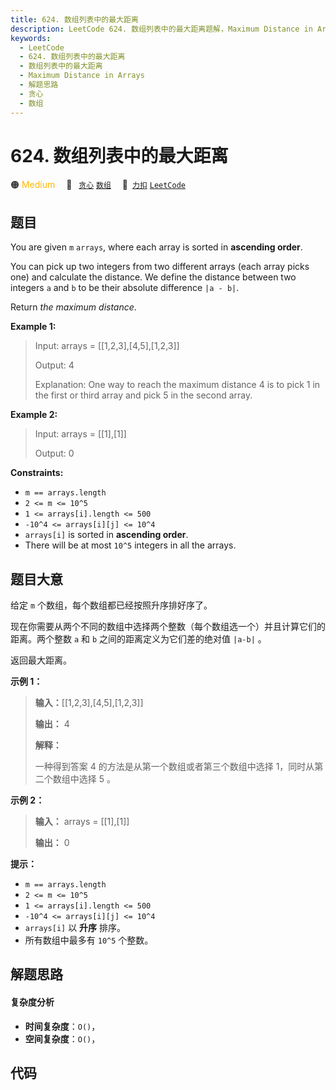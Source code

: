 ```yaml
---
title: 624. 数组列表中的最大距离
description: LeetCode 624. 数组列表中的最大距离题解，Maximum Distance in Arrays，包含解题思路、复杂度分析以及完整的 JavaScript 代码实现。
keywords:
  - LeetCode
  - 624. 数组列表中的最大距离
  - 数组列表中的最大距离
  - Maximum Distance in Arrays
  - 解题思路
  - 贪心
  - 数组
---
```


# 624. 数组列表中的最大距离

🟠 <font color=#ffb800>Medium</font>&emsp; 🔖&ensp; [`贪心`](/tag/greedy.md) [`数组`](/tag/array.md)&emsp; 🔗&ensp;[`力扣`](https://leetcode.cn/problems/maximum-distance-in-arrays) [`LeetCode`](https://leetcode.com/problems/maximum-distance-in-arrays)

## 题目

You are given `m` `arrays`, where each array is sorted in **ascending order**.

You can pick up two integers from two different arrays (each array picks one)
and calculate the distance. We define the distance between two integers `a`
and `b` to be their absolute difference `|a - b|`.

Return _the maximum distance_.



**Example 1:**

> Input: arrays = [[1,2,3],[4,5],[1,2,3]]
> 
> Output: 4
> 
> Explanation: One way to reach the maximum distance 4 is to pick 1 in the first or third array and pick 5 in the second array.

**Example 2:**

> Input: arrays = [[1],[1]]
> 
> Output: 0

**Constraints:**

  * `m == arrays.length`
  * `2 <= m <= 10^5`
  * `1 <= arrays[i].length <= 500`
  * `-10^4 <= arrays[i][j] <= 10^4`
  * `arrays[i]` is sorted in **ascending order**.
  * There will be at most `10^5` integers in all the arrays.


## 题目大意

给定 `m` 个数组，每个数组都已经按照升序排好序了。

现在你需要从两个不同的数组中选择两个整数（每个数组选一个）并且计算它们的距离。两个整数 `a` 和 `b` 之间的距离定义为它们差的绝对值 `|a-b|`
。

返回最大距离。

**示例 1：**

> 
> 
> 
> 
> 
> **输入：**[[1,2,3],[4,5],[1,2,3]]
> 
> **输出：** 4
> 
> **解释：**
> 
> 一种得到答案 4 的方法是从第一个数组或者第三个数组中选择 1，同时从第二个数组中选择 5 。
> 
> 

**示例 2：**

> 
> 
> 
> 
> 
> **输入：** arrays = [[1],[1]]
> 
> **输出：** 0
> 
> 



**提示：**

  * `m == arrays.length`
  * `2 <= m <= 10^5`
  * `1 <= arrays[i].length <= 500`
  * `-10^4 <= arrays[i][j] <= 10^4`
  * `arrays[i]` 以 **升序**  排序。
  * 所有数组中最多有 `10^5` 个整数。




## 解题思路

#### 复杂度分析

- **时间复杂度**：`O()`，
- **空间复杂度**：`O()`，

## 代码

```javascript

```